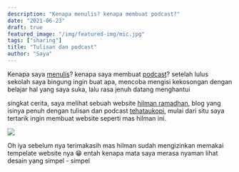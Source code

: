 ```yaml
---
description: "Kenapa menulis? kenapa membuat podcast?"
date: "2021-06-23"
draft: true
featured_image: "/img/featured-img/mic.jpg"
tags: ["sharing"]
title: "Tulisan dan podcast"
author: "Saya"
---
```


Kenapa saya [menulis](https://fajarr.space/tulisan)? kenapa saya membuat [podcast](https://selembarkertas.netlify.app)? setelah lulus sekolah saya bingung ingin buat apa, mencoba mengisi kekosongan dengan belajar hal yang saya suka, lalu rasa jenuh datang menghantui

singkat cerita, saya melihat sebuah website [hilman ramadhan](https://hilman.space), blog yang isinya penuh dengan tulisan dan podcast [tehataukopi](https://anchor.fm/tehataukopi), mulai dari situ saya tertarik ingin membuat website seperti mas hilman ini.

![](/uploads/screen-shot-2021-06-24-at-21-58-24.png)

Oh iya sebelum nya terimakasih mas hilman sudah mengizinkan memakai tempelate website nya 😁 entah kenapa mata saya merasa nyaman lihat desain yang simpel - simpel
